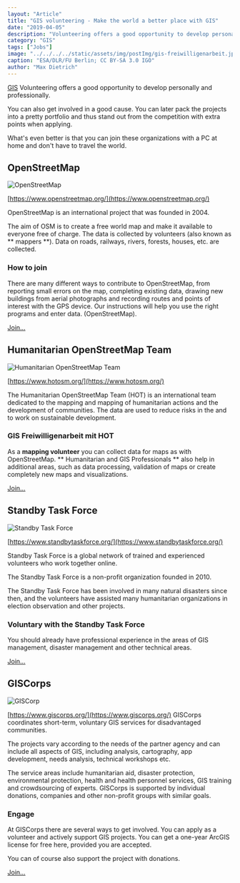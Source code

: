 ```yaml
---
layout: "Article"
title: "GIS volunteering - Make the world a better place with GIS"
date: "2019-04-05"
description: "Volunteering offers a good opportunity to develop personally and professionally. You can also get involved in a good cause. You can later pack the projects into a pretty portfolio and thus stand out from the competition with extra points when applying."
category: "GIS"
tags: ["Jobs"]
image: "../../../../static/assets/img/postImg/gis-freiwilligenarbeit.jpg"
caption: "ESA/DLR/FU Berlin; CC BY-SA 3.0 IGO"
author: "Max Dietrich"
---
```


[GIS](/en/gis/geographic-information-system-what-is-gis "What is GIS?") Volunteering offers a good opportunity to develop personally and professionally.

You can also get involved in a good cause. You can later pack the projects into a pretty portfolio and thus stand out from the competition with extra points when applying.

What's even better is that you can join these organizations with a PC at home and don't have to travel the world.

## OpenStreetMap

![OpenStreetMap](https://upload.wikimedia.org/wikipedia/commons/thumb/b/b0/Openstreetmap_logo.svg/256px-Openstreetmap_logo.svg.png "OpenStreetMap")

[https://www.openstreetmap.org/](https://www.openstreetmap.org/)

OpenStreetMap is an international project that was founded in 2004.

The aim of OSM is to create a free world map and make it available to everyone free of charge. The data is collected by volunteers (also known as ** mappers **). Data on roads, railways, rivers, forests, houses, etc. are collected.

### How to join

There are many different ways to contribute to OpenStreetMap, from reporting small errors on the map, completing existing data, drawing new buildings from aerial photographs and recording routes and points of interest with the GPS device. Our instructions will help you use the right programs and enter data. (OpenStreetMap).

[Join...](https://www.openstreetmap.org/user/new?cookie_test=true)

## Humanitarian OpenStreetMap Team

![Humanitarian OpenStreetMap Team](https://www.hotosm.org/images/hot-logo-icon-nav.svg "Humanitarian OpenStreetMap Team")

[https://www.hotosm.org/](https://www.hotosm.org/)

The Humanitarian OpenStreetMap Team (HOT) is an international team dedicated to the mapping and mapping of humanitarian actions and the development of communities. The data are used to reduce risks in the and to work on sustainable development.

### GIS Freiwilligenarbeit mit HOT

As a **mapping volunteer** you can collect data for maps as with OpenStreetMap. ** Humanitarian and GIS Professionals ** also help in additional areas, such as data processing, validation of maps or create completely new maps and visualizations.

[Join...](https://www.hotosm.org/volunteer#humanitarian-and-gis-professionals)

## Standby Task Force

![Standby Task Force](https://www.standbytaskforce.org/wp-content/uploads/2016/02/cropped-Logo_SBTF_RED-03-450x203.png "Standby Task Force")

[https://www.standbytaskforce.org/](https://www.standbytaskforce.org/)

Standby Task Force is a global network of trained and experienced volunteers who work together online.

The Standby Task Force is a non-profit organization founded in 2010.

The Standby Task Force has been involved in many natural disasters since then, and the volunteers have assisted many humanitarian organizations in election observation and other projects.

### Voluntary with the Standby Task Force

You should already have professional experience in the areas of GIS management, disaster management and other technical areas.

[Join...](https://www.standbytaskforce.org/help-us/volunteer-with-us/)

## GISCorps

![GISCorp](https://www.urisa.org/clientuploads/directory/graphics/gc_logo.jpg "GISCorp")

[https://www.giscorps.org/](https://www.giscorps.org/)
GISCorps coordinates short-term, voluntary GIS services for disadvantaged communities.

The projects vary according to the needs of the partner agency and can include all aspects of GIS, including analysis, cartography, app development, needs analysis, technical workshops etc.

The service areas include humanitarian aid, disaster protection, environmental protection, health and health personnel services, GIS training and crowdsourcing of experts. GISCorps is supported by individual donations, companies and other non-profit groups with similar goals.

### Engage

At GISCorps there are several ways to get involved. You can apply as a volunteer and actively support GIS projects. You can get a one-year ArcGIS license for free here, provided you are accepted.

You can of course also support the project with donations.

[Join...](https://www.giscorps.org/become-a-volunteer/)